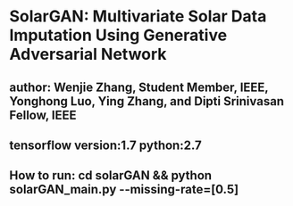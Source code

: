 # SolarGAN: Multivariate Solar Data Imputation Using Generative Adversarial Network


## author: Wenjie Zhang, Student Member, IEEE, Yonghong Luo, Ying Zhang, and Dipti Srinivasan Fellow, IEEE

## tensorflow version:1.7 python:2.7

## How to run: cd solarGAN  && python  solarGAN_main.py --missing-rate=[0.5]
